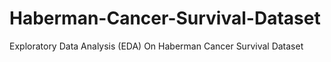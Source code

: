 # Haberman-Cancer-Survival-Dataset
Exploratory Data Analysis (EDA) On Haberman Cancer Survival Dataset
